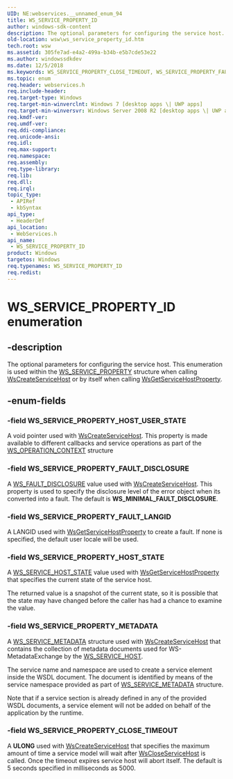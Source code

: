 ```yaml
---
UID: NE:webservices.__unnamed_enum_94
title: WS_SERVICE_PROPERTY_ID
author: windows-sdk-content
description: The optional parameters for configuring the service host. This enumeration is used within the WS_SERVICE_PROPERTY structure when calling WsCreateServiceHost or by itself when calling WsGetServiceHostProperty.
old-location: wsw\ws_service_property_id.htm
tech.root: wsw
ms.assetid: 305fe7ad-e4a2-499a-b34b-e5b7cde53e22
ms.author: windowssdkdev
ms.date: 12/5/2018
ms.keywords: WS_SERVICE_PROPERTY_CLOSE_TIMEOUT, WS_SERVICE_PROPERTY_FAULT_DISCLOSURE, WS_SERVICE_PROPERTY_FAULT_LANGID, WS_SERVICE_PROPERTY_HOST_STATE, WS_SERVICE_PROPERTY_HOST_USER_STATE, WS_SERVICE_PROPERTY_ID, WS_SERVICE_PROPERTY_ID enumeration [Web Services for Windows], WS_SERVICE_PROPERTY_METADATA, webservices/WS_SERVICE_PROPERTY_CLOSE_TIMEOUT, webservices/WS_SERVICE_PROPERTY_FAULT_DISCLOSURE, webservices/WS_SERVICE_PROPERTY_FAULT_LANGID, webservices/WS_SERVICE_PROPERTY_HOST_STATE, webservices/WS_SERVICE_PROPERTY_HOST_USER_STATE, webservices/WS_SERVICE_PROPERTY_ID, webservices/WS_SERVICE_PROPERTY_METADATA, wsw.ws_service_property_id
ms.topic: enum
req.header: webservices.h
req.include-header: 
req.target-type: Windows
req.target-min-winverclnt: Windows 7 [desktop apps \| UWP apps]
req.target-min-winversvr: Windows Server 2008 R2 [desktop apps \| UWP apps]
req.kmdf-ver: 
req.umdf-ver: 
req.ddi-compliance: 
req.unicode-ansi: 
req.idl: 
req.max-support: 
req.namespace: 
req.assembly: 
req.type-library: 
req.lib: 
req.dll: 
req.irql: 
topic_type:
 - APIRef
 - kbSyntax
api_type:
 - HeaderDef
api_location:
 - WebServices.h
api_name:
 - WS_SERVICE_PROPERTY_ID
product: Windows
targetos: Windows
req.typenames: WS_SERVICE_PROPERTY_ID
req.redist: 
---
```


# WS_SERVICE_PROPERTY_ID enumeration


## -description


The optional parameters for configuring the service host.
            This enumeration is used within the <a href="https://msdn.microsoft.com/d25cab25-2227-4afe-ae45-93a229d7f78b">WS_SERVICE_PROPERTY</a> structure when calling <a href="https://msdn.microsoft.com/412a262a-1706-4101-b154-1804408a5b9f">WsCreateServiceHost</a> or by itself when calling <a href="https://msdn.microsoft.com/3793cb79-37b9-4d94-9932-9eb3b259b60e">WsGetServiceHostProperty</a>.


## -enum-fields




### -field WS_SERVICE_PROPERTY_HOST_USER_STATE

A void pointer
                    used with <a href="https://msdn.microsoft.com/412a262a-1706-4101-b154-1804408a5b9f">WsCreateServiceHost</a>. This property 
                    is made available to different callbacks and service operations as part of the  <a href="https://msdn.microsoft.com/5c9b5906-15f0-4339-a4ad-39977d28ce5b">WS_OPERATION_CONTEXT</a> structure


### -field WS_SERVICE_PROPERTY_FAULT_DISCLOSURE

A <a href="https://msdn.microsoft.com/en-us/library/Dd401879(v=VS.85).aspx">WS_FAULT_DISCLOSURE</a> value used with <a href="https://msdn.microsoft.com/412a262a-1706-4101-b154-1804408a5b9f">WsCreateServiceHost</a>.
                    This property is used to specify the disclosure level of the error object when its converted into a fault. The default is <b>WS_MINIMAL_FAULT_DISCLOSURE</b>.
                


### -field WS_SERVICE_PROPERTY_FAULT_LANGID

A LANGID used with <a href="https://msdn.microsoft.com/3793cb79-37b9-4d94-9932-9eb3b259b60e">WsGetServiceHostProperty</a> to create a fault. If none is specified, the default user locale will be used.



### -field WS_SERVICE_PROPERTY_HOST_STATE

A <a href="https://msdn.microsoft.com/en-us/library/Dd323424(v=VS.85).aspx">WS_SERVICE_HOST_STATE</a> value  used with <a href="https://msdn.microsoft.com/3793cb79-37b9-4d94-9932-9eb3b259b60e">WsGetServiceHostProperty</a> that specifies the current state of the service host.
                

The returned value is a snapshot of the current state, so it is
                    possible that the state may have changed before the caller has
                    had a chance to examine the value.
                


### -field WS_SERVICE_PROPERTY_METADATA

A <a href="https://msdn.microsoft.com/f695867d-989d-41a9-ab6e-612a6ef4fb14">WS_SERVICE_METADATA</a> structure used with <a href="https://msdn.microsoft.com/412a262a-1706-4101-b154-1804408a5b9f">WsCreateServiceHost</a> that contains the collection of metadata documents used for WS-MetadataExchange by the <a href="https://msdn.microsoft.com/1186e3ae-87d0-4d0b-a7cc-cce63dc091e2">WS_SERVICE_HOST</a>.

The service name and namespace are used to create a service element inside the WSDL document. The document is identified by means of the service namespace provided as part of <a href="https://msdn.microsoft.com/f695867d-989d-41a9-ab6e-612a6ef4fb14">WS_SERVICE_METADATA</a> structure.

 
Note that if a service section is already defined in any of the provided WSDL documents, a service element will not be added on behalf of the application by the runtime. 



### -field WS_SERVICE_PROPERTY_CLOSE_TIMEOUT

A <b>ULONG</b> used with <a href="https://msdn.microsoft.com/412a262a-1706-4101-b154-1804408a5b9f">WsCreateServiceHost</a> that specifies the maximum amount of time a service model will wait after <a href="https://msdn.microsoft.com/46abbcba-72ba-4328-858d-367218f45df3">WsCloseServiceHost</a> is called. Once the timeout expires service host will abort itself. 
The default is 5 seconds specified in milliseconds as 5000.


